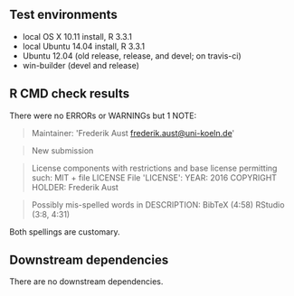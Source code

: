 ## Test environments
* local OS X 10.11 install, R 3.3.1
* local Ubuntu 14.04 install, R 3.3.1
* Ubuntu 12.04 (old release, release, and devel; on travis-ci)
* win-builder (devel and release)

## R CMD check results
There were no ERRORs or WARNINGs but 1 NOTE:

> Maintainer: 'Frederik Aust <frederik.aust@uni-koeln.de>'

> New submission

> License components with restrictions and base license permitting such:
>   MIT + file LICENSE
> File 'LICENSE':
>   YEAR: 2016
>   COPYRIGHT HOLDER: Frederik Aust

> Possibly mis-spelled words in DESCRIPTION:
>   BibTeX (4:58)
>   RStudio (3:8, 4:31)

Both spellings are customary.


## Downstream dependencies
There are no downstream dependencies.
